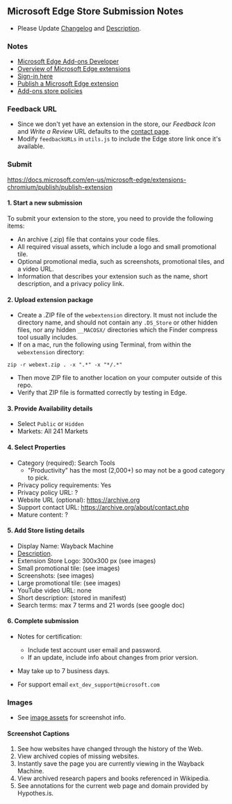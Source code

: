 ## Microsoft Edge Store Submission Notes

- Please Update [Changelog](../changelog.md) and [Description](../description.md).


### Notes

- [Microsoft Edge Add-ons Developer](https://developer.microsoft.com/en-us/microsoft-edge/extensions/)
- [Overview of Microsoft Edge extensions](https://docs.microsoft.com/en-us/microsoft-edge/extensions-chromium/)
- [Sign-in here](https://partner.microsoft.com/en-US/)
- [Publish a Microsoft Edge extension](https://docs.microsoft.com/en-us/microsoft-edge/extensions-chromium/publish/publish-extension)
- [Add-ons store policies](https://docs.microsoft.com/en-us/microsoft-edge/extensions-chromium/store-policies/developer-policies)


### Feedback URL

- Since we don't yet have an extension in the store, our *Feedback Icon* and *Write a Review* URL defaults to the [contact page](https://archive.org/about/contact.php).
- Modify `feedbackURLs` in `utils.js` to include the Edge store link once it's available.


### Submit

https://docs.microsoft.com/en-us/microsoft-edge/extensions-chromium/publish/publish-extension


#### 1. Start a new submission

To submit your extension to the store, you need to provide the following items:

- An archive (.zip) file that contains your code files.
- All required visual assets, which include a logo and small promotional tile.
- Optional promotional media, such as screenshots, promotional tiles, and a video URL.
- Information that describes your extension such as the name, short description, and a privacy policy link.

#### 2. Upload extension package

- Create a .ZIP file of the `webextension` directory. It must not include the directory name, and should not contain any `.DS_Store` or other hidden files, nor any hidden `__MACOSX/` directories which the Finder compress tool usually includes.
- If on a mac, run the following using Terminal, from within the `webextension` directory:
```
zip -r webext.zip . -x ".*" -x "*/.*"
```
- Then move ZIP file to another location on your computer outside of this repo.
- Verify that ZIP file is formatted correctly by testing in Edge.


#### 3. Provide Availability details

- Select `Public` or `Hidden`
- Markets: All 241 Markets


#### 4. Select Properties

- Category (required): Search Tools
  - "Productivity" has the most (2,000+) so may not be a good category to pick.
- Privacy policy requirements: Yes
- Privacy policy URL: ?
- Website URL (optional): https://archive.org
- Support contact URL: https://archive.org/about/contact.php
- Mature content: ?


#### 5. Add Store listing details

- Display Name: Wayback Machine
- [Description](../description.md).
- Extension Store Logo: 300x300 px (see images)
- Small promotional tile: (see images)
- Screenshots: (see images)
- Large promotional tile: (see images)
- YouTube video URL: none
- Short description: (stored in manifest)
- Search terms: max 7 terms and 21 words (see google doc)


#### 6. Complete submission

- Notes for certification:
  - Include test account user email and password.
  - If an update, include info about changes from prior version.

- May take up to 7 business days.
- For support email `ext_dev_support@microsoft.com`


### Images

- See [image assets](image-assets.md) for screenshot info.


#### Screenshot Captions

1. See how websites have changed through the history of the Web.
2. View archived copies of missing websites.
3. Instantly save the page you are currently viewing in the Wayback Machine.
4. View archived research papers and books referenced in Wikipedia.
5. See annotations for the current web page and domain provided by Hypothes.is.
